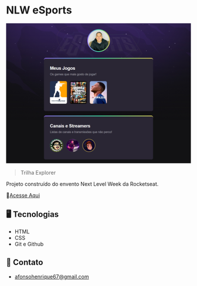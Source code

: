 # NLW eSports 

![preview](./.github/preview.png)

> Trilha Explorer 

Projeto construído do envento Next Level Week da Rocketseat. 

 🔗[Acesse Aqui](https://afonsohhenrique.github.io/nlw-esports)


## 🖥️ Tecnologias 

- HTML
- CSS
- Git e Github 


## 📧 Contato 

- afonsohenrique67@gmail.com
